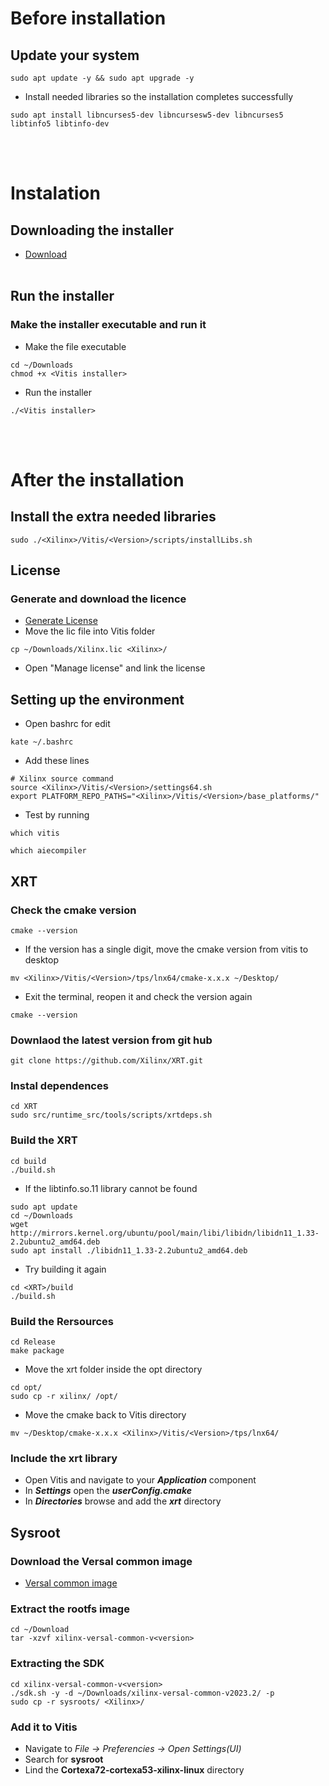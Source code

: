 # Before installation
## Update your system
```
sudo apt update -y && sudo apt upgrade -y
```
- Install needed libraries so the installation completes successfully
```
sudo apt install libncurses5-dev libncursesw5-dev libncurses5 libtinfo5 libtinfo-dev
```
<br></br>

# Instalation
## Downloading the installer
- <a href="https://www.xilinx.com/support/download/index.html/content/xilinx/en/downloadNav/vitis.html">Download</a>
<br></br>

## Run the installer
### Make the installer executable and run it
- Make the file executable
```
cd ~/Downloads
chmod +x <Vitis installer>
```
- Run the installer
```
./<Vitis installer>
```
<br></br>

# After the installation
## Install the extra needed libraries
```
sudo ./<Xilinx>/Vitis/<Version>/scripts/installLibs.sh
```

## License
### Generate and download the licence
- <a href="https://www.xilinx.com/getlicense">Generate License</a>
- Move the lic file into Vitis folder
```
cp ~/Downloads/Xilinx.lic <Xilinx>/
```
- Open "Manage license" and link the license

## Setting up the environment
- Open bashrc for edit
```
kate ~/.bashrc
```
- Add these lines
```
# Xilinx source command
source <Xilinx>/Vitis/<Version>/settings64.sh
export PLATFORM_REPO_PATHS="<Xilinx>/Vitis/<Version>/base_platforms/"
```
- Test by running
```
which vitis
```
```
which aiecompiler
```

## XRT
### Check the cmake version
```
cmake --version
```
- If the version has a single digit, move the cmake version from vitis to desktop
```
mv <Xilinx>/Vitis/<Version>/tps/lnx64/cmake-x.x.x ~/Desktop/
```
- Exit the terminal, reopen it and check the version again
```
cmake --version
```
### Downlaod the latest version from git hub
```
git clone https://github.com/Xilinx/XRT.git
```
### Instal dependences
```
cd XRT
sudo src/runtime_src/tools/scripts/xrtdeps.sh
```
### Build the XRT
```
cd build
./build.sh
```
- If the libtinfo.so.11 library cannot be found
```
sudo apt update
cd ~/Downloads
wget http://mirrors.kernel.org/ubuntu/pool/main/libi/libidn/libidn11_1.33-2.2ubuntu2_amd64.deb
sudo apt install ./libidn11_1.33-2.2ubuntu2_amd64.deb
```
- Try building it again
```
cd <XRT>/build
./build.sh
```
### Build the Rersources
```
cd Release
make package
```
- Move the xrt folder inside the opt directory
```
cd opt/
sudo cp -r xilinx/ /opt/
```
- Move the cmake back to Vitis directory
```
mv ~/Desktop/cmake-x.x.x <Xilinx>/Vitis/<Version>/tps/lnx64/
```
### Include the xrt library
- Open Vitis and navigate to your ***Application*** component
- In ***Settings*** open the ***userConfig.cmake***
- In ***Directories*** browse and add the ***xrt*** directory

## Sysroot
### Download the Versal common image
- <a href="https://www.xilinx.com/support/download/index.html/content/xilinx/en/downloadNav/embedded-platforms.html">Versal common image</a>

### Extract the rootfs image
```
cd ~/Download
tar -xzvf xilinx-versal-common-v<version>
```
### Extracting the SDK
```
cd xilinx-versal-common-v<version>
./sdk.sh -y -d ~/Downloads/xilinx-versal-common-v2023.2/ -p
sudo cp -r sysroots/ <Xilinx>/
```

### Add it to Vitis
- Navigate to *File -> Preferencies -> Open Settings(UI)*
- Search for **sysroot**
- Lind the **Cortexa72-cortexa53-xilinx-linux** directory

